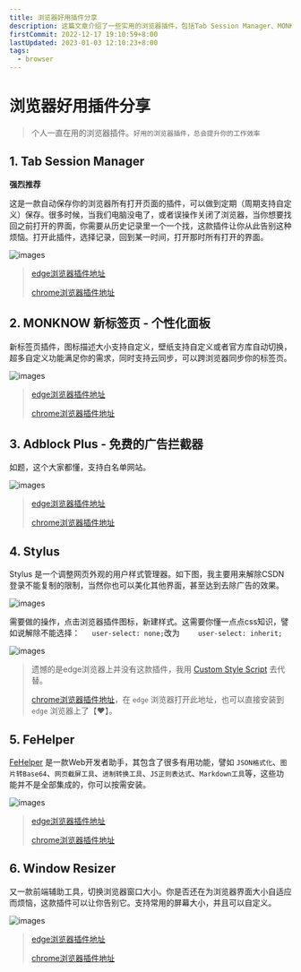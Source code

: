 ```yaml
---
title: 浏览器好用插件分享
description: 这篇文章介绍了一些实用的浏览器插件，包括Tab Session Manager、MONKNOW新标签页、Adblock Plus、Stylus、FeHelper和Window Resizer。每个插件都有详细的功能描述和使用建议，旨在提高用户的浏览体验和工作效率
firstCommit: 2022-12-17 19:10:59+8:00
lastUpdated: 2023-01-03 12:10:23+8:00
tags:
  - browser
---
```


# 浏览器好用插件分享

> 个人一直在用的浏览器插件。`好用的浏览器插件，总会提升你的工作效率`

## 1. Tab Session Manager

**强烈推荐**

这是一款自动保存你的浏览器所有打开页面的插件，可以做到定期（周期支持自定义）保存。很多时候，当我们电脑没电了，或者误操作关闭了浏览器，当你想要找回之前打开的界面，你需要从历史记录里一个一个找，这款插件让你从此告别这种烦恼。打开此插件，选择记录，回到某一时间，打开那时所有打开的界面。

![images](https://www.helloimg.com/i/2025/01/01/6774b0646e3d2.png)

> [edge浏览器插件地址](https://microsoftedge.microsoft.com/addons/detail/tab-session-manager/jkjjclfiflhpjangefhgfjhgfbhajadk)
>
> [chrome浏览器插件地址](https://chrome.google.com/webstore/detail/tab-session-manager/iaiomicjabeggjcfkbimgmglanimpnae)

## 2. MONKNOW 新标签页 - 个性化面板

新标签页插件，图标描述大小支持自定义，壁纸支持自定义或者官方库自动切换，超多自定义功能满足你的需求，同时支持云同步，可以跨浏览器同步你的标签页。

![images](https://www.helloimg.com/i/2025/01/01/6774b09dd0494.png)

> [edge浏览器插件地址](https://microsoftedge.microsoft.com/addons/detail/monknow-%E6%96%B0%E6%A0%87%E7%AD%BE%E9%A1%B5-%E4%B8%AA%E6%80%A7%E5%8C%96%E9%9D%A2%E6%9D%BF/ekpbeboofmnpohcmdnfkhjameokgffde)
>
> [chrome浏览器插件地址](https://chrome.google.com/webstore/detail/monknow-new-tab-personal/lnbjajkbekhkgablenknhapphbdbldeh)

## 3. Adblock Plus - 免费的广告拦截器

如题，这个大家都懂，支持白名单网站。

![images](https://www.helloimg.com/i/2025/01/01/6774b05e82999.png)

> [edge浏览器插件地址](https://microsoftedge.microsoft.com/addons/detail/adblock-plus-%E5%85%8D%E8%B4%B9%E7%9A%84%E5%B9%BF%E5%91%8A%E6%8B%A6%E6%88%AA%E5%99%A8/gmgoamodcdcjnbaobigkjelfplakmdhh)
>
> [chrome浏览器插件地址](https://chrome.google.com/webstore/detail/adblock-plus-free-ad-bloc/cfhdojbkjhnklbpkdaibdccddilifddb/related)

## 4. Stylus

Stylus 是一个调整网页外观的用户样式管理器。如下图，我主要用来解除CSDN登录不能复制的限制，当然你也可以美化其他界面，甚至达到去除广告的效果。

![images](https://www.helloimg.com/i/2025/01/01/6774b0826ba64.png)

需要做的操作，点击浏览器插件图标，新建样式。这需要你懂一点点css知识，譬如说解除不能选择：`   user-select: none;`改为 `    user-select: inherit;`

![images](https://www.helloimg.com/i/2025/01/01/6774b05c71d4e.png)

> 遗憾的是edge浏览器上并没有这款插件，我用 [Custom Style Script](https://microsoftedge.microsoft.com/addons/detail/custom-style-script/eocdolakkgkbmnfojgicnicdnmimfhoo) 去代替。
>
> [chrome浏览器插件地址](https://chrome.google.com/webstore/detail/stylus/clngdbkpkpeebahjckkjfobafhncgmne)，在 `edge` 浏览器打开此地址，也可以直接安装到 `edge` 浏览器上了【♥】。

## 5. FeHelper

[FeHelper](https://www.baidufe.com/fehelper/index/index.html) 是一款Web开发者助手，其包含了很多有用功能，譬如 `JSON格式化`、`图片转Base64`、`网页截屏工具`、`进制转换工具`、`JS正则表达式`、`Markdown工具`等，这些功能并不是全部集成的，你可以按需安装。

![images](https://www.helloimg.com/i/2025/01/01/6774b068704f6.png)

> [edge浏览器插件地址](https://microsoftedge.microsoft.com/addons/detail/fehelper%E5%89%8D%E7%AB%AF%E5%8A%A9%E6%89%8B/feolnkbgcbjmamimpfcnklggdcbgakhe?hl=zh-CN)
>
> [chrome浏览器插件地址](https://chrome.google.com/webstore/detail/fehelper%E5%89%8D%E7%AB%AF%E5%8A%A9%E6%89%8B/pkgccpejnmalmdinmhkkfafefagiiiad)

## 6. Window Resizer

又一款前端辅助工具，切换浏览器窗口大小。你是否还在为浏览器界面大小自适应而烦恼，这款插件可以让你告别它。支持常用的屏幕大小，并且可以自定义。

![images](https://www.helloimg.com/i/2025/01/01/6774b063d6610.png)

> [edge浏览器插件地址](https://microsoftedge.microsoft.com/addons/detail/window-resizer/jjlhbpaepbfkgmjdcndigpcfaliggpfj)
>
> [chrome浏览器插件地址](https://chrome.google.com/webstore/detail/window-resizer/kkelicaakdanhinjdeammmilcgefonfh/related)
